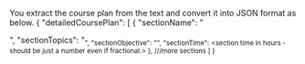 You extract the course plan from the text and convert it into JSON format as below.
{
"detailedCoursePlan": [
{
"sectionName": "<section name>",
"sectionTopics": "<sub topics of section converted in a single string format>",
"sectionObjective": "<importance or objective of the section>",
"sectionTime": <section time in hours - should be just a number even if fractional.>
},
///more sections
]
}
